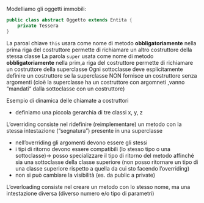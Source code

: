 Modelliamo gli oggetti immobili:
```java
public class abstract Oggetto extends Entita {
	private Tessera 
}
```

La paroal chiave `this` usara come nome di metodo **obbligatoriamente** nella prima riga del costruttore permette di richiamare un altro costruttore della stessa classe
La parola `super` usata come nome di metodo **obbligatoriamente** nella prim,a riga del costruttore permette di richiamare un costruttore della superclasse
Ogni sottoclasse deve esplicitamente definire un costruttore se la superclasse NON fornisce un costruttore senza argomenti (cioè la superclasse ha un costruttore con argomneti ,vanno “mandati“ dalla sottoclasse con un costruttore)

Esempio di dinamica delle chiamate a costruttori
- definiamo una piccola gerarchia di tre classi x, y, z


L’overriding consiste nel ridefinire (reimplementare) un metodo con la stessa intestazione (“segnatura”) presente in una superclasse
- nell’overriding gli argomenti devono essere gli stessi
- i tipi di ritorno devono essere compatibili (lo stesso tipo o una sottoclasse)→ posso specializzare il tipo di ritorno del metodo affinché sia una sottoclasse della classe superiore (non posso ritornare un tipo di una classe superiore rispetto a quella da cui sto facendo l’overriding)
- non si può cambiare la visibilità (es. da public a private)

L’overloading consiste nel creare un metodo con lo stesso nome, ma una intestazione diversa (diverso numero e/o tipo di parametri)